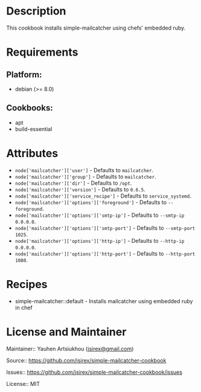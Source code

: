 # Description

This cookbook installs simple-mailcatcher using chefs' embedded ruby.

# Requirements

## Platform:

* debian (>= 8.0)

## Cookbooks:

* apt
* build-essential

# Attributes

* `node['mailcatcher']['user']` -  Defaults to `mailcatcher`.
* `node['mailcatcher']['group']` -  Defaults to `mailcatcher`.
* `node['mailcatcher']['dir']` -  Defaults to `/opt`.
* `node['mailcatcher']['version']` -  Defaults to `0.6.5`.
* `node['mailcatcher']['service_recipe']` -  Defaults to `service_systemd`.
* `node['mailcatcher']['options']['foreground']` -  Defaults to `--foreground`.
* `node['mailcatcher']['options']['smtp-ip']` -  Defaults to `--smtp-ip 0.0.0.0`.
* `node['mailcatcher']['options']['smtp-port']` -  Defaults to `--smtp-port 1025`.
* `node['mailcatcher']['options']['http-ip']` -  Defaults to `--http-ip 0.0.0.0`.
* `node['mailcatcher']['options']['http-port']` -  Defaults to `--http-port 1080`.

# Recipes

* simple-mailcatcher::default - Installs mailcatcher using embedded ruby in chef

# License and Maintainer

Maintainer:: Yauhen Artsiukhou (<jsirex@gmail.com>)

Source:: https://github.com/jsirex/simple-mailcatcher-cookbook

Issues:: https://github.com/jsirex/simple-mailcatcher-cookbook/issues

License:: MIT
